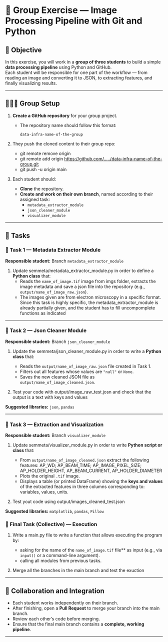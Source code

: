 # 🧩 Group Exercise — Image Processing Pipeline with Git and Python

## 🎯 Objective
In this exercise, you will work in a **group of three students** to build a simple **data processing pipeline** using Python and GitHub.  
Each student will be responsible for one part of the workflow — from reading an image and converting it to JSON, to extracting features, and finally visualizing results.

---

## 🧑‍🤝‍🧑 Group Setup

1. **Create a GitHub repository** for your group project.  
   - The repository name should follow this format:  
     ```
     data-infra-name-of-the-group
     ``` 

2. They push the cloned content to their group repo:

   - git remote remove origin
   - git remote add origin https://github.com/...../data-infra-name-of-the-group.git
   - git push -u origin main

3. Each student should:
   - **Clone** the repository.
   - **Create and work on their own branch**, named according to their assigned task:
     - `metadata_extractor_module`
     - `json_cleaner_module`
     - `visualizer_module`

---

## 🧠 Tasks

### 🧩 Task 1 — Metadata Extractor Module

**Responsible student:** Branch `metadata_extractor_module`

1. Update semmeta/metadata_extractor_module.py in order to define a **Python class** that:
   - Reads the `name_of_image.tif` image from imgs folder, extracts the image metadata and save a json file into the repository (e.g., `output/name_of_image_raw.json`).
   - The images given are from electron microscopy in a specific format. Since this task is highly specific, the metadata_extractor_module is already partially given, and the student has to fill uncompomplete functions as indicated


---

### 🧩 Task 2 — Json Cleaner Module

**Responsible student:** Branch `json_cleaner_module`

1. Update the semmeta/json_cleaner_module.py in order to write a **Python class** that:
  
   - Reads the `output/name_of_image_raw.json` file created in Task 1.
   - Filters out all features whose values are `"null"` or `None`.
   - Saves the new cleaned JSON file as `output/name_of_image_cleaned.json`.

2. Test your code with output/image_raw_test.josn and check that the output is a text with keys and values

**Suggested libraries:** `json`, `pandas`

---

### 🧩 Task 3 — Extraction and Visualization

**Responsible student:** Branch `visualizer_module`

1. Update semmeta/visualizer_module.py  in order to write **Python script or class** that:
   - From `output/name_of_image_cleaned.json` extract the following features: AP_WD; AP_BEAM_TIME; AP_IMAGE_PIXEL_SIZE; AP_HOLDER_HEIGHT, AP_BEAM_CURRENT, AP_HOLDER_DIAMETER
   - Plots the original `.tif` image.
   - Displays a table (or printed DataFrame) showing the **keys and values** of the extracted features in three columns corresponding to: variables, values, units.
  
2. Test yout code using output/images_cleaned_test.json
  
**Suggested libraries:** `matplotlib`, `pandas`, `Pillow`
  
### 🧩 Final Task (Collective) — Execution



1. Write a main.py file to write a function that allows executing the program by: 
   - asking for the name of the `name_of_image.tif` file** as input (e.g., via `input()` or a command-line argument).
   - calling all modules from previous tasks.

2. Merge all the branches in the main branch and test the exuction



---

## 🔄 Collaboration and Integration

- Each student works independently on their branch.
- After finishing, open a **Pull Request** to merge your branch into the main branch.
- Review each other’s code before merging.
- Ensure that the final main branch contains a **complete, working pipeline**.

---



